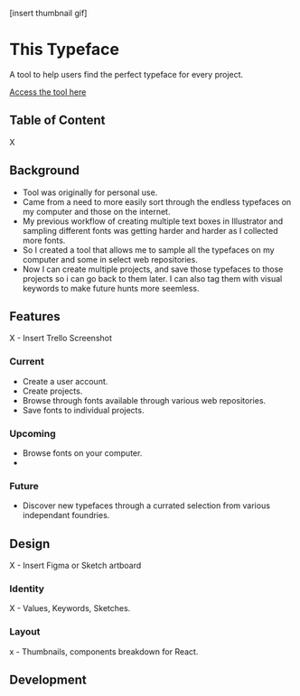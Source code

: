 [insert thumbnail gif]

# This Typeface

A tool to help users find the perfect typeface for every project.

[Access the tool here](https://facebook.github.io/create-react-app/docs/troubleshooting#npm-run-build-fails-to-minify)

## Table of Content

X

## Background

- Tool was originally for personal use.
- Came from a need to more easily sort through the endless typefaces on my computer and those on the internet.
- My previous workflow of creating multiple text boxes in Illustrator and sampling different fonts was getting harder and harder as I collected more fonts.
- So I created a tool that allows me to sample all the typefaces on my computer and some in select web repositories.
- Now I can create multiple projects, and save those typefaces to those projects so i can go back to them later. I can also tag them with visual keywords to make future hunts more seemless.

## Features

X - Insert Trello Screenshot

### Current

- Create a user account.
- Create projects.
- Browse through fonts available through various web repositories.
- Save fonts to individual projects.

### Upcoming

- Browse fonts on your computer.
- 

### Future

- Discover new typefaces through a currated selection from various independant foundries.

## Design

X  - Insert Figma or Sketch artboard

### Identity

X - Values, Keywords, Sketches.

### Layout

x - Thumbnails, components breakdown for React.

## Development



